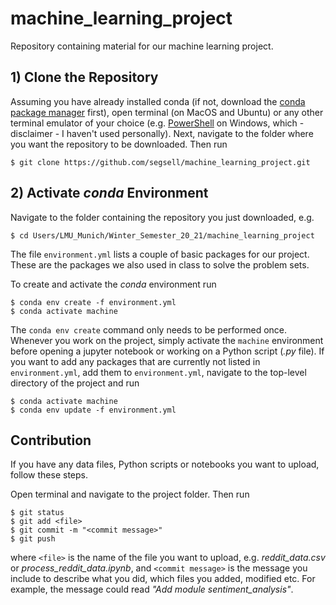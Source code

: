 # machine_learning_project
Repository containing material for our machine learning project. 

## 1) Clone the Repository
Assuming you have already installed conda (if not, download the [conda package manager](https://docs.conda.io/en/latest/) first), 
open terminal (on MacOS and Ubuntu) or any other terminal emulator of your choice (e.g. [PowerShell](https://docs.microsoft.com/en-us/powershell/) on Windows, which - disclaimer - I haven't used personally). Next, navigate to the folder where you want the repository to be downloaded. Then run

```console
$ git clone https://github.com/segsell/machine_learning_project.git
```


## 2) Activate *conda* Environment
Navigate to the folder containing the repository you just downloaded, e.g.

```console
$ cd Users/LMU_Munich/Winter_Semester_20_21/machine_learning_project
```

The file ``environment.yml`` lists a couple of basic packages for our project. 
These are the packages we also used in class to solve the problem sets.

To create and activate the *conda* environment run

```console
$ conda env create -f environment.yml
$ conda activate machine
```

The ```conda env create``` command only needs to be performed once. Whenever you work on the project, simply activate 
the ```machine``` environment before opening a jupyter notebook or working on a Python script (*.py* file). 
If you want to add any packages that are currently not listed in ``environment.yml``, add them to ``environment.yml``, navigate to the top-level directory of the project and run

```console
$ conda activate machine
$ conda env update -f environment.yml
```

## Contribution
If you have any data files, Python scripts or notebooks you want to upload, follow these steps.

Open terminal and navigate to the project folder. Then run

```console
$ git status
$ git add <file>
$ git commit -m "<commit message>"
$ git push 
```

where ```<file>``` is the name of the file you want to upload, e.g. *reddit_data.csv* or *process_reddit_data.ipynb*,
and ```<commit message>``` is the message you include to describe what you did, which files you added, modified etc. 
For example, the message could read *"Add module sentiment_analysis"*.



